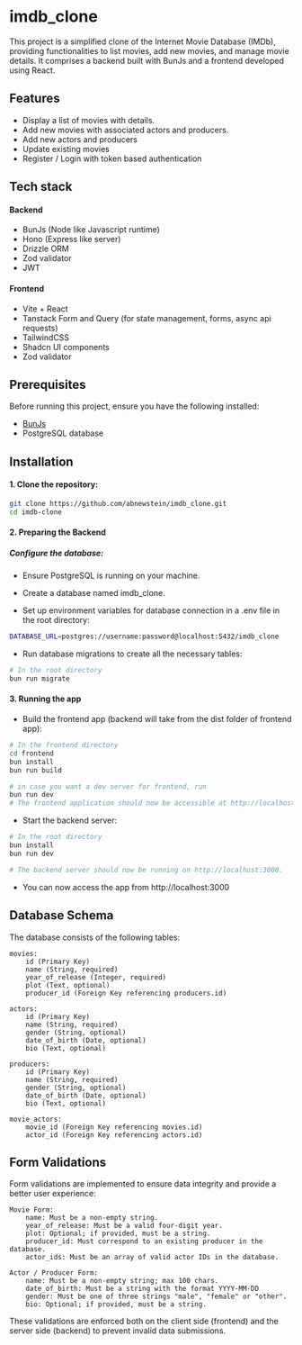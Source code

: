 # imdb_clone

This project is a simplified clone of the Internet Movie Database (IMDb), providing functionalities to list movies, add new movies, and manage movie details. It comprises a backend built with BunJs and a frontend developed using React.

## Features

- Display a list of movies with details.
- Add new movies with associated actors and producers.
- Add new actors and producers
- Update existing movies
- Register / Login with token based authentication

## Tech stack

#### Backend

- BunJs (Node like Javascript runtime)
- Hono (Express like server)
- Drizzle ORM
- Zod validator
- JWT

#### Frontend

- Vite + React
- Tanstack Form and Query (for state management, forms, async api requests)
- TailwindCSS
- Shadcn UI components
- Zod validator

## Prerequisites

Before running this project, ensure you have the following installed:

- [BunJs](https://bun.sh)
- PostgreSQL database

## Installation

#### 1. Clone the repository:

```bash
git clone https://github.com/abnewstein/imdb_clone.git
cd imdb-clone
```

#### 2. Preparing the Backend

##### Configure the database:

- Ensure PostgreSQL is running on your machine.

- Create a database named imdb_clone.

- Set up environment variables for database connection in a .env file in the root directory:

```bash
DATABASE_URL=postgres://username:password@localhost:5432/imdb_clone
```

- Run database migrations to create all the necessary tables:

```bash
# In the root directory
bun run migrate
```

#### 3. Running the app

- Build the frontend app (backend will take from the dist folder of frontend app):

```bash
# In the frontend directory
cd frontend
bun install
bun run build

# in case you want a dev server for frontend, run
bun run dev
# The frontend application should now be accessible at http://localhost:5173.
```

- Start the backend server:

```bash
# In the root directory
bun install
bun run dev

# The backend server should now be running on http://localhost:3000.
```

- You can now access the app from http://localhost:3000

## Database Schema

The database consists of the following tables:

    movies:
        id (Primary Key)
        name (String, required)
        year_of_release (Integer, required)
        plot (Text, optional)
        producer_id (Foreign Key referencing producers.id)

    actors:
        id (Primary Key)
        name (String, required)
        gender (String, optional)
        date_of_birth (Date, optional)
        bio (Text, optional)

    producers:
        id (Primary Key)
        name (String, required)
        gender (String, optional)
        date_of_birth (Date, optional)
        bio (Text, optional)

    movie_actors:
        movie_id (Foreign Key referencing movies.id)
        actor_id (Foreign Key referencing actors.id)

## Form Validations

Form validations are implemented to ensure data integrity and provide a better user experience:

    Movie Form:
        name: Must be a non-empty string.
        year_of_release: Must be a valid four-digit year.
        plot: Optional; if provided, must be a string.
        producer_id: Must correspond to an existing producer in the database.
        actor_ids: Must be an array of valid actor IDs in the database.

    Actor / Producer Form:
        name: Must be a non-empty string; max 100 chars.
        date_of_birth: Must be a string with the format YYYY-MM-DD
        gender: Must be one of three strings "male", "female" or "other".
        bio: Optional; if provided, must be a string.

These validations are enforced both on the client side (frontend) and the server side (backend) to prevent invalid data submissions.

##
